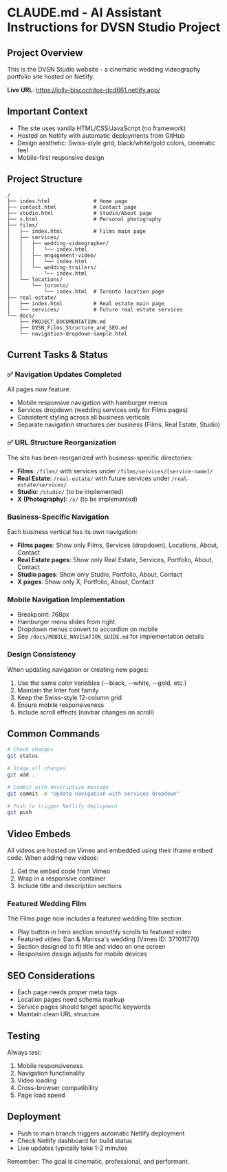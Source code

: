# CLAUDE.md - AI Assistant Instructions for DVSN Studio Project

## Project Overview
This is the DVSN Studio website - a cinematic wedding videography portfolio site hosted on Netlify.

**Live URL**: https://jolly-biscochitos-dcd661.netlify.app/

## Important Context
- The site uses vanilla HTML/CSS/JavaScript (no framework)
- Hosted on Netlify with automatic deployments from GitHub
- Design aesthetic: Swiss-style grid, black/white/gold colors, cinematic feel
- Mobile-first responsive design

## Project Structure
```
/
├── index.html              # Home page
├── contact.html            # Contact page
├── studio.html             # Studio/About page
├── x.html                  # Personal photography
├── films/
│   ├── index.html          # Films main page
│   ├── services/
│   │   ├── wedding-videographer/
│   │   │   └── index.html
│   │   ├── engagement-video/
│   │   │   └── index.html
│   │   └── wedding-trailers/
│   │       └── index.html
│   └── locations/
│       └── toronto/
│           └── index.html  # Toronto location page
├── real-estate/
│   ├── index.html          # Real estate main page
│   └── services/           # Future real estate services
└── docs/
    ├── PROJECT_DOCUMENTATION.md
    ├── DVSN_Films_Structure_and_SEO.md
    └── navigation-dropdown-sample.html
```

## Current Tasks & Status

### ✅ Navigation Updates Completed
All pages now feature:
- Mobile responsive navigation with hamburger menus
- Services dropdown (wedding services only for Films pages)
- Consistent styling across all business verticals
- Separate navigation structures per business (Films, Real Estate, Studio)

### ✅ URL Structure Reorganization
The site has been reorganized with business-specific directories:
- **Films**: `/films/` with services under `/films/services/[service-name]/`
- **Real Estate**: `/real-estate/` with future services under `/real-estate/services/`
- **Studio**: `/studio/` (to be implemented)
- **X (Photography)**: `/x/` (to be implemented)

### Business-Specific Navigation
Each business vertical has its own navigation:
- **Films pages**: Show only Films, Services (dropdown), Locations, About, Contact
- **Real Estate pages**: Show only Real Estate, Services, Portfolio, About, Contact
- **Studio pages**: Show only Studio, Portfolio, About, Contact
- **X pages**: Show only X, Portfolio, About, Contact

### Mobile Navigation Implementation
- Breakpoint: 768px
- Hamburger menu slides from right
- Dropdown menus convert to accordion on mobile
- See `/docs/MOBILE_NAVIGATION_GUIDE.md` for implementation details

### Design Consistency
When updating navigation or creating new pages:
1. Use the same color variables (--black, --white, --gold, etc.)
2. Maintain the Inter font family
3. Keep the Swiss-style 12-column grid
4. Ensure mobile responsiveness
5. Include scroll effects (navbar changes on scroll)

## Common Commands
```bash
# Check changes
git status

# Stage all changes
git add .

# Commit with descriptive message
git commit -m "Update navigation with services dropdown"

# Push to trigger Netlify deployment
git push
```

## Video Embeds
All videos are hosted on Vimeo and embedded using their iframe embed code. When adding new videos:
1. Get the embed code from Vimeo
2. Wrap in a responsive container
3. Include title and description sections

### Featured Wedding Film
The Films page now includes a featured wedding film section:
- Play button in hero section smoothly scrolls to featured video
- Featured video: Dan & Marissa's wedding (Vimeo ID: 371011770)
- Section designed to fit title and video on one screen
- Responsive design adjusts for mobile devices

## SEO Considerations
- Each page needs proper meta tags
- Location pages need schema markup
- Service pages should target specific keywords
- Maintain clean URL structure

## Testing
Always test:
1. Mobile responsiveness
2. Navigation functionality
3. Video loading
4. Cross-browser compatibility
5. Page load speed

## Deployment
- Push to main branch triggers automatic Netlify deployment
- Check Netlify dashboard for build status
- Live updates typically take 1-2 minutes

Remember: The goal is cinematic, professional, and performant.
